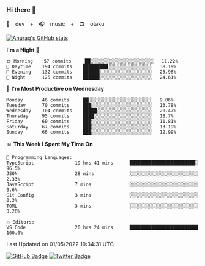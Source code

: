 ### Hi there 👋

🚀　dev　+　🎧　music　+　📺　otaku


[![Anurag's GitHub stats](https://github-readme-stats.vercel.app/api?username=koheitasaka&count_private=true&show_icons=true&theme=monokai)](https://github.com/koheitasaka/github-readme-stats)

<!--START_SECTION:waka-->
**I'm a Night 🦉** 

```text
🌞 Morning    57 commits     ██░░░░░░░░░░░░░░░░░░░░░░░   11.22% 
🌆 Daytime    194 commits    █████████░░░░░░░░░░░░░░░░   38.19% 
🌃 Evening    132 commits    ██████░░░░░░░░░░░░░░░░░░░   25.98% 
🌙 Night      125 commits    ██████░░░░░░░░░░░░░░░░░░░   24.61%

```
📅 **I'm Most Productive on Wednesday** 

```text
Monday       46 commits     ██░░░░░░░░░░░░░░░░░░░░░░░   9.06% 
Tuesday      70 commits     ███░░░░░░░░░░░░░░░░░░░░░░   13.78% 
Wednesday    104 commits    █████░░░░░░░░░░░░░░░░░░░░   20.47% 
Thursday     95 commits     ████░░░░░░░░░░░░░░░░░░░░░   18.7% 
Friday       60 commits     ███░░░░░░░░░░░░░░░░░░░░░░   11.81% 
Saturday     67 commits     ███░░░░░░░░░░░░░░░░░░░░░░   13.19% 
Sunday       66 commits     ███░░░░░░░░░░░░░░░░░░░░░░   12.99%

```


📊 **This Week I Spent My Time On** 

```text
💬 Programming Languages: 
TypeScript               19 hrs 41 mins      ████████████████████████░   96.5% 
JSON                     28 mins             ░░░░░░░░░░░░░░░░░░░░░░░░░   2.33% 
JavaScript               7 mins              ░░░░░░░░░░░░░░░░░░░░░░░░░   0.6% 
Git Config               3 mins              ░░░░░░░░░░░░░░░░░░░░░░░░░   0.3% 
TOML                     3 mins              ░░░░░░░░░░░░░░░░░░░░░░░░░   0.26%

🔥 Editors: 
VS Code                  20 hrs 24 mins      █████████████████████████   100.0%

```


 Last Updated on 01/05/2022 19:34:31 UTC
<!--END_SECTION:waka-->

[![GitHub Badge](https://img.shields.io/badge/GitHub-100000?style=for-the-badge&logo=github&logoColor=white)](https://github.com/koheitasaka)
[![Twitter Badge](https://img.shields.io/badge/Twitter-1DA1F2?style=for-the-badge&logo=twitter&logoColor=white)](https://twitter.com/sleep_asleep_)
